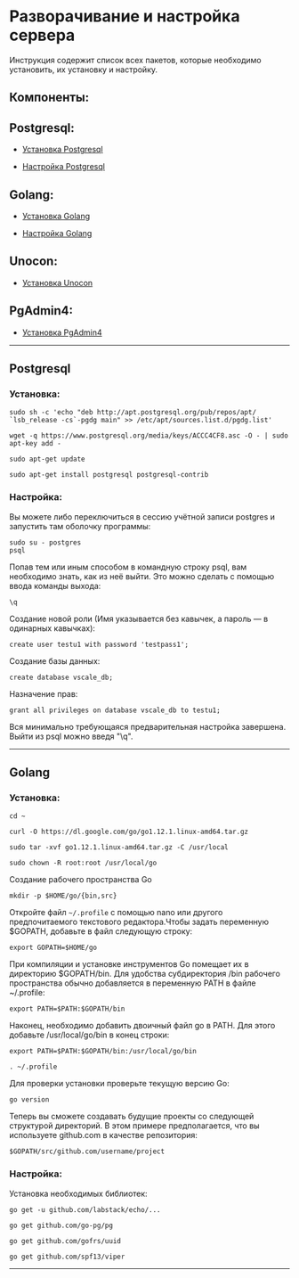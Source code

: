# Разворачивание и настройка сервера

Инструкция содержит список всех пакетов, которые необходимо установить, их установку и настройку.

## Компоненты:
## Postgresql:

- [Установка Postgresql](#Postgresql)

- [Настройка Postgresql](#Postgresql)

## Golang:

- [Установка Golang](#Golang)

- [Настройка Golang](#Golang)

## Unocon:

- [Установка Unocon](#Unocon)

## PgAdmin4:
- [Установка PgAdmin4](#PgAdmin4)

---
## Postgresql
### Установка:

    sudo sh -c 'echo "deb http://apt.postgresql.org/pub/repos/apt/ `lsb_release -cs`-pgdg main" >> /etc/apt/sources.list.d/pgdg.list'

    wget -q https://www.postgresql.org/media/keys/ACCC4CF8.asc -O - | sudo apt-key add -

    sudo apt-get update

    sudo apt-get install postgresql postgresql-contrib

### Настройка:
Вы можете либо переключиться в сессию учётной записи postgres и запустить там оболочку программы:

    sudo su - postgres
    psql
    
Попав тем или иным способом в командную строку psql, вам необходимо знать, как из неё выйти. Это можно сделать с помощью ввода команды выхода:

    \q
    
Создание новой роли (Имя указывается без кавычек, а пароль — в одинарных кавычках):

    create user testu1 with password 'testpass1';
    
Создание базы данных:

    create database vscale_db;
    
Назначение прав:

    grant all privileges on database vscale_db to testu1;
    
Вся минимально требующаяся предварительная настройка завершена. Выйти из psql можно введя "\q".

---
    
## Golang
### Установка:

    cd ~

    curl -O https://dl.google.com/go/go1.12.1.linux-amd64.tar.gz
    
    sudo tar -xvf go1.12.1.linux-amd64.tar.gz -C /usr/local
  
    sudo chown -R root:root /usr/local/go
  
Создание рабочего пространства Go

    mkdir -p $HOME/go/{bin,src}
  
Откройте файл `~/.profile` с помощью nano или другого предпочитаемого текстового редактора.Чтобы задать переменную $GOPATH, добавьте в файл следующую строку:

    export GOPATH=$HOME/go
  
При компиляции и установке инструментов Go помещает их в директорию $GOPATH/bin. Для удобства субдиректория /bin рабочего пространства обычно добавляется в переменную PATH в файле ~/.profile:

    export PATH=$PATH:$GOPATH/bin

Наконец, необходимо добавить двоичный файл go в PATH. Для этого добавьте /usr/local/go/bin в конец строки:

    export PATH=$PATH:$GOPATH/bin:/usr/local/go/bin

    . ~/.profile
  
Для проверки установки проверьте текущую версию Go:

    go version

Теперь вы сможете создавать будущие проекты со следующей структурой директорий. В этом примере предполагается, что вы используете github.com в качестве репозитория:

    $GOPATH/src/github.com/username/project
    
### Настройка:
Установка необходимых библиотек:

    go get -u github.com/labstack/echo/...
    
    go get github.com/go-pg/pg
    
    go get github.com/gofrs/uuid
    
    go get github.com/spf13/viper

---


